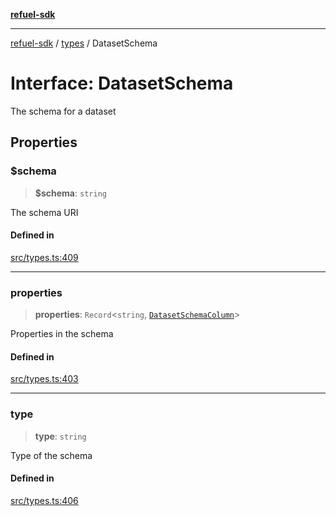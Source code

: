 [**refuel-sdk**](../../README.md)

***

[refuel-sdk](../../modules.md) / [types](../README.md) / DatasetSchema

# Interface: DatasetSchema

The schema for a dataset

## Properties

### $schema

> **$schema**: `string`

The schema URI

#### Defined in

[src/types.ts:409](https://github.com/refuel-ai/refuel-sdk/blob/ce96b857bf5c9f1c73e98ea4629535109c473935/src/types.ts#L409)

***

### properties

> **properties**: `Record`\<`string`, [`DatasetSchemaColumn`](DatasetSchemaColumn.md)\>

Properties in the schema

#### Defined in

[src/types.ts:403](https://github.com/refuel-ai/refuel-sdk/blob/ce96b857bf5c9f1c73e98ea4629535109c473935/src/types.ts#L403)

***

### type

> **type**: `string`

Type of the schema

#### Defined in

[src/types.ts:406](https://github.com/refuel-ai/refuel-sdk/blob/ce96b857bf5c9f1c73e98ea4629535109c473935/src/types.ts#L406)

